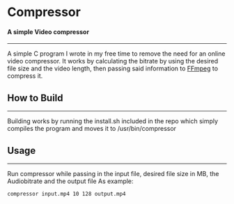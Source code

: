 # Compressor
#### A simple Video compressor
<hr>

A simple C program I wrote in my free time to remove the need for an online video compressor.
It works by calculating the bitrate by using the desired file size and the video length, then passing said information to [FFmpeg](https://github.com/FFmpeg/FFmpega) to compress it.

## How to Build
<hr>
Building works by running the install.sh included in the repo which simply compiles the program and moves it to /usr/bin/compressor

## Usage
<hr>
Run compressor while passing in the input file, desired file size in MB, the Audiobitrate and the output file
As example:

```
compressor input.mp4 10 128 output.mp4
```
